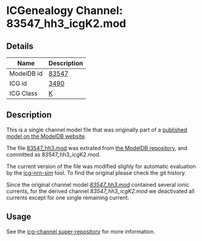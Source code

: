 # ICGenealogy Channel: 83547\_hh3\_icgK2.mod

## Details

Name | Description
---- | -----------
ModelDB id | [83547](http://senselab.med.yale.edu/ModelDB/ShowModel.cshtml?model=83547)
ICG id | [3490](http://icg.neurotheory.ox.ac.uk/channels/1/3490)
ICG Class | [K](http://icg.neurotheory.ox.ac.uk/channels/1)

## Description

This is a single channel model file that was originally part of a [published model on the ModelDB website](http://senselab.med.yale.edu/ModelDB/ShowModel.cshtml?model=83547).


The file [83547\_hh3.mod](83547_hh3_icgK2.mod) was extrated from [the ModelDB repository](http://senselab.med.yale.edu/ModelDB/ShowModel.cshtml?model=83547), and committed as 83547\_hh3\_icgK2.mod.

The current version of the file was modified slighly for automatic evaluation by the [icg-nrn-sim](https://github.com/icgenealogy/icg-nrn-sim) tool. To find the original please check the git history.

Since the original channel model *[83547\_hh3.mod](http://senselab.med.yale.edu/ModelDB/ShowModel.cshtml?model=83547)* contained several ionic currents, for the derived channel *83547\_hh3\_icgK2.mod* we deactivated all currents except for one single remaining current.


## Usage

See the [icg-channel super-repository](https://github.com/icgenealogy/icg-channels) for more information.